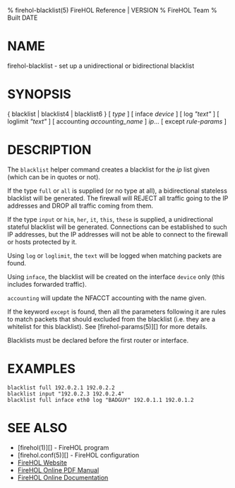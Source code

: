 % firehol-blacklist(5) FireHOL Reference | VERSION
% FireHOL Team
% Built DATE

# NAME

firehol-blacklist - set up a unidirectional or bidirectional blacklist

# SYNOPSIS

{ blacklist | blacklist4 | blacklist6 } [ *type* ] [ inface *device* ] [ log *"text"* ] [ loglimit *"text"* ] [ accounting *accounting_name* ] *ip*... [ except *rule-params* ]


# DESCRIPTION


The `blacklist` helper command creates a blacklist for the *ip* list given
(which can be in quotes or not).

If the type `full` or `all` is supplied (or no type at all), a bidirectional
stateless blacklist will be generated. The firewall will REJECT all traffic
going to the IP addresses and DROP all traffic coming from them.

If the type `input` or `him`, `her`, `it`, `this`, `these` is supplied,
a unidirectional stateful blacklist will be generated. Connections can be
established to such IP addresses, but the IP addresses will not be able to
connect to the firewall or hosts protected by it.

Using `log` or `loglimit`, the `text` will be logged when matching packets
are found.

Using `inface`, the blacklist will be created on the interface `device` only
(this includes forwarded traffic).

`accounting` will update the NFACCT accounting with the name given.

If the keyword `except` is found, then all the parameters following it are
rules to match packets that should excluded from the blacklist (i.e. they
are a whitelist for this blacklist). See [firehol-params(5)][] for more
details.

Blacklists must be declared before the first router or interface.


# EXAMPLES

~~~~
blacklist full 192.0.2.1 192.0.2.2
blacklist input "192.0.2.3 192.0.2.4"
blacklist full inface eth0 log "BADGUY" 192.0.1.1 192.0.1.2
~~~~

# SEE ALSO

* [firehol(1)][] - FireHOL program
* [firehol.conf(5)][] - FireHOL configuration
* [FireHOL Website](http://firehol.org/)
* [FireHOL Online PDF Manual](http://firehol.org/firehol-manual.pdf)
* [FireHOL Online Documentation](http://firehol.org/documentation/)
